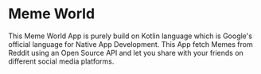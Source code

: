 # Meme World

This Meme World App is purely build on Kotlin language which is Google's official language for Native App Development. This App fetch Memes from Reddit using an Open Source API and let you share with your friends on different social media platforms.

